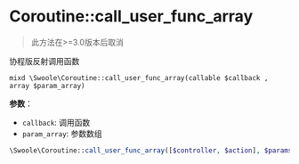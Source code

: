 # Coroutine::call_user_func_array

> 此方法在>=3.0版本后取消

协程版反射调用函数
```
mixd \Swoole\Coroutine::call_user_func_array(callable $callback , array $param_array)
```
**参数**：

* `callback`: 调用函数
* `param_array`: 参数数组

```php
\Swoole\Coroutine::call_user_func_array([$controller, $action], $params)
```